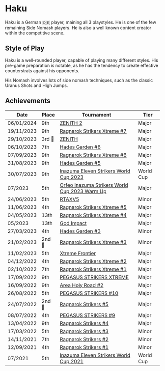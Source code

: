 # Haku

Haku is a German :de: player, maining all 3 playstyles. 
He is one of the few remaining Side Nomash players.
He is also a well known content creator within the competitive scene.

## Style of Play

Haku is a well-rounded player, capable of playing many different styles. 
His pre-game preparation is notable, as he has the tendency to create effective counterstrats
against his opponents.

His Nomash involves lots of side nomash techniques, such as the classic Uranus Shots and High Jumps.

## Achievements

| Date | Place | Tournament | Tier |
| - | - | - | - |
| 06/01/2024 | 9th | [ZENITH 2](../../tournaments/misc/zenith2.md) | Major |
| 19/11/2023 | 9th | [Ragnarok Strikers Xtreme #7](../../tournaments/ragna/ragnax7.md) | Major |
| 29/10/2023 |3rd :3rd_place_medal: | [ZENITH](../../tournaments/misc/zenith1.md) | Major |
| 06/10/2023 | 7th | [Hades Garden #6](../../tournaments/hg/hg6.md) | Major |
| 07/09/2023 | 9th | [Ragnarok Strikers Xtreme #6](../../tournaments/ragna/ragnax6.md) | Major |
| 31/08/2023 | 9th | [Hades Garden #5](../../tournaments/hg/hg5.md) | Major |
| 30/07/2023 | 9th | [Inazuma Eleven Strikers World Cup 2023](../../tournaments/worldcup23.md) | World Cup |
| 07/2023 | 5th | [Orfeo Inazuma Strikers World Cup 2023 Warm Up](../../tournaments/misc/orfeowc.md) | Major |
| 24/06/2023 | 5th | [RTAXV5](../../tournaments/rtaxv/rtaxv5.md) | Minor |
| 11/06/2023 | 4th | [Ragnarok Strikers Xtreme #5](../../tournaments/ragna/ragnax5.md) | Major |
| 04/05/2023 | 13th | [Ragnarok Strikers Xtreme #4](../../tournaments/ragna/ragnax4.md) | Major |
| 05/2023 | 13th | [God Impact](../../tournaments/misc/godimpact.md) | Major |
| 27/03/2023 | 4th | [Hades Garden #3](../../tournaments/hg/hg3.md) | Minor |
| 21/02/2023 |2nd :2nd_place_medal: | [Ragnarok Strikers Xtreme #3](../../tournaments/ragna/ragnax3.md) | Minor |
| 11/02/2023 | 5th | [Xtreme Frontier](../../tournaments/sf/xf.md) | Major |
| 04/12/2022 | 4th | [Ragnarok Strikers Xtreme #2](../../tournaments/ragna/ragnax2.md) | Major |
| 02/10/2022 | 7th | [Ragnarok Strikers Xtreme #1](../../tournaments/ragna/ragnax1.md) | Major |
| 17/09/2022 | 9th | [PEGASUS STRIKERS XTREME](../../tournaments/pegasus/pegasusx.md) | Major |
| 16/09/2022 | 9th | [Area Holy Road #2](../../tournaments/misc/holyroad2.md) | Major |
| 26/08/2022 | 5th | [PEGASUS STRIKERS #10](../../tournaments/pegasus/pegasus10.md) | Major | 
| 24/07/2022 |2nd :2nd_place_medal: | [Ragnarok Strikers #5](../../tournaments/ragna/ragna5.md) | Major |
| 08/07/2022 | 4th | [PEGASUS STRIKERS #9](../../tournaments/pegasus/pegasus9.md) | Major |
| 13/04/2022 | 9th | [Ragnarok Strikers #4](../../tournaments/ragna/ragna4.md) | Major |
| 17/03/2022 | 5th | [Ragnarok Strikers #3](../../tournaments/ragna/ragna3.md) | Minor |
| 14/11/2021 | 7th | [Ragnarok Strikers #2](../../tournaments/ragna/ragna2.md) | Minor |
| 12/09/2021 | 4th | [Ragnarok Strikers #1](../../tournaments/ragna/ragna1.md) | Minor |
| 07/2021 | 5th | [Inazuma Eleven Strikers World Cup 2021](../../tournaments/worldcup21.md) | World Cup |
